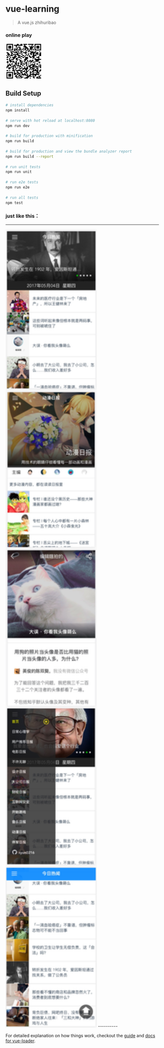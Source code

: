 # vue-learning

> A vue.js zhihuribao

### online play
<img src="https://github.com/syun0216/vue-zhihu/raw/master/src/assets/qrcode.png" width="120">

## Build Setup

``` bash
# install dependencies
npm install

# serve with hot reload at localhost:8080
npm run dev

# build for production with minification
npm run build

# build for production and view the bundle analyzer report
npm run build --report

# run unit tests
npm run unit

# run e2e tests
npm run e2e

# run all tests
npm test
```

### just like this：
----------
<img src="https://github.com/syun0216/vue-zhihu/raw/master/src/assets/screenshot.png" width="300">
----------

For detailed explanation on how things work, checkout the [guide](http://vuejs-templates.github.io/webpack/) and [docs for vue-loader](http://vuejs.github.io/vue-loader).
